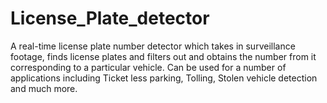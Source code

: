 # License_Plate_detector
A real-time license plate number detector which takes in surveillance footage, finds license plates and filters out and obtains the number from it corresponding to a particular vehicle. Can be used for a number of applications including Ticket less parking, Tolling, Stolen vehicle detection and much more.
